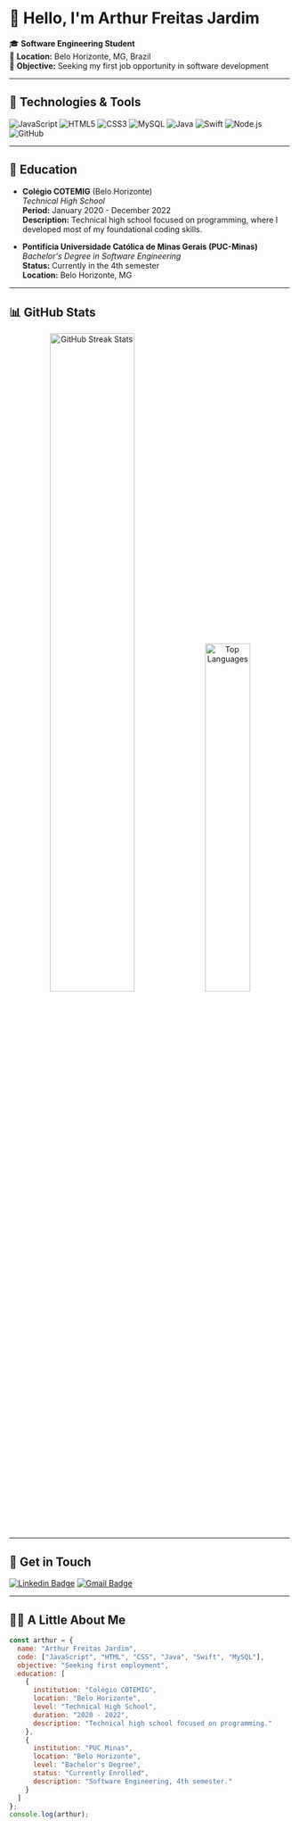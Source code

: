 # 👋 Hello, I'm Arthur Freitas Jardim

🎓 **Software Engineering Student**  
📍 **Location:** Belo Horizonte, MG, Brazil  
🎯 **Objective:** Seeking my first job opportunity in software development

---

## 🚀 Technologies & Tools

![JavaScript](https://img.shields.io/badge/-JavaScript-black?style=flat-square&logo=javascript)
![HTML5](https://img.shields.io/badge/-HTML5-black?style=flat-square&logo=html5)
![CSS3](https://img.shields.io/badge/-CSS3-black?style=flat-square&logo=css3)
![MySQL](https://img.shields.io/badge/-MySQL-black?style=flat-square&logo=mysql)
![Java](https://img.shields.io/badge/-Java-black?style=flat-square&logo=java)
![Swift](https://img.shields.io/badge/-Swift-black?style=flat-square&logo=swift)
![Node.js](https://img.shields.io/badge/-Node.js-black?style=flat-square&logo=node.js)
![GitHub](https://img.shields.io/badge/-GitHub-black?style=flat-square&logo=github)

---

## 🏫 Education

- **Colégio COTEMIG** (Belo Horizonte)  
  _Technical High School_  
  **Period:** January 2020 - December 2022  
  **Description:** Technical high school focused on programming, where I developed most of my foundational coding skills.

- **Pontifícia Universidade Católica de Minas Gerais (PUC-Minas)**  
  _Bachelor's Degree in Software Engineering_  
  **Status:** Currently in the 4th semester  
  **Location:** Belo Horizonte, MG

---

## 📊 GitHub Stats

<div align="center">
  <img width="55%" src="https://github-readme-streak-stats.herokuapp.com?user=ArthurFreitasJardim&theme=radical&mode=weekly" alt="GitHub Streak Stats" />
  <img width="40%" src="https://github-readme-stats.vercel.app/api/top-langs/?username=ArthurFreitasJardim&show_icons=true&theme=radical&layout=compact" alt="Top Languages" />
</div>

---

## 💬 Get in Touch

[![Linkedin Badge](https://img.shields.io/badge/-LinkedIn-01357B?style=flat&logo=Linkedin&logoColor=white)](https://www.linkedin.com/in/arthur-freitas-jardim-075a95289/)
[![Gmail Badge](https://img.shields.io/badge/-arthurjardimfreitas@gmail.com-01357B?style=flat&logo=Gmail&logoColor=white)](mailto:arthurjardimfreitas@gmail.com)

---

## 👨‍💻 A Little About Me

```javascript
const arthur = {
  name: "Arthur Freitas Jardim",
  code: ["JavaScript", "HTML", "CSS", "Java", "Swift", "MySQL"],
  objective: "Seeking first employment",
  education: [
    {
      institution: "Colégio COTEMIG",
      location: "Belo Horizonte",
      level: "Technical High School",
      duration: "2020 - 2022",
      description: "Technical high school focused on programming."
    },
    {
      institution: "PUC Minas",
      location: "Belo Horizonte",
      level: "Bachelor's Degree",
      status: "Currently Enrolled",
      description: "Software Engineering, 4th semester."
    }
  ]
};
console.log(arthur);
